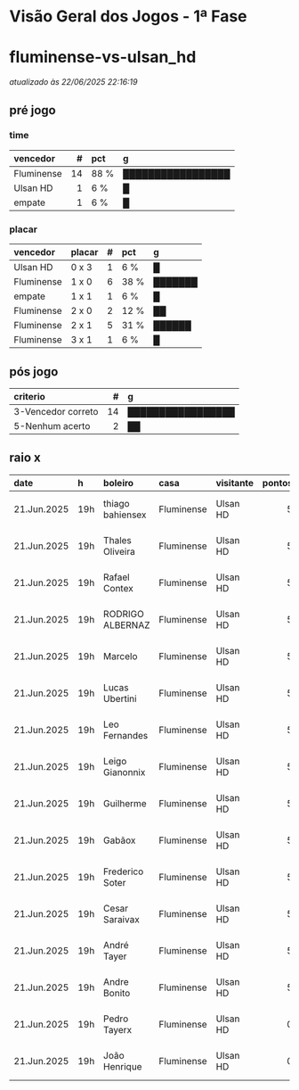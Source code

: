 # Visão Geral dos Jogos - 1ª Fase

# fluminense-vs-ulsan_hd

_atualizado às 22/06/2025 22:16:19_

## pré jogo

### time

| vencedor   |   # | pct   | g                 |
|:-----------|----:|:------|:------------------|
| Fluminense |  14 | 88 %  | █████████████████ |
| Ulsan HD   |   1 | 6 %   | █                 |
| empate     |   1 | 6 %   | █                 |

### placar

| vencedor   | placar   |   # | pct   | g       |
|:-----------|:---------|----:|:------|:--------|
| Ulsan HD   | 0 x 3    |   1 | 6 %   | █       |
| Fluminense | 1 x 0    |   6 | 38 %  | ███████ |
| empate     | 1 x 1    |   1 | 6 %   | █       |
| Fluminense | 2 x 0    |   2 | 12 %  | ██      |
| Fluminense | 2 x 1    |   5 | 31 %  | ██████  |
| Fluminense | 3 x 1    |   1 | 6 %   | █       |

## pós jogo

| criterio           |   # | g                 |
|:-------------------|----:|:------------------|
| 3-Vencedor correto |  14 | █████████████████ |
| 5-Nenhum acerto    |   2 | ██                |

## raio x

| date        | h   | boleiro          | casa       | visitante   |   pontos | criteiro           | bol_placar   | bol_time   | real_placar   | real_time   |
|:------------|:----|:-----------------|:-----------|:------------|---------:|:-------------------|:-------------|:-----------|:--------------|:------------|
| 21.Jun.2025 | 19h | thiago bahiensex | Fluminense | Ulsan HD    |        5 | 3-Vencedor correto | 1 x 0        | Fluminense | 4 x 2         | Fluminense  |
| 21.Jun.2025 | 19h | Thales Oliveira  | Fluminense | Ulsan HD    |        5 | 3-Vencedor correto | 2 x 1        | Fluminense | 4 x 2         | Fluminense  |
| 21.Jun.2025 | 19h | Rafael Contex    | Fluminense | Ulsan HD    |        5 | 3-Vencedor correto | 1 x 0        | Fluminense | 4 x 2         | Fluminense  |
| 21.Jun.2025 | 19h | RODRIGO ALBERNAZ | Fluminense | Ulsan HD    |        5 | 3-Vencedor correto | 2 x 1        | Fluminense | 4 x 2         | Fluminense  |
| 21.Jun.2025 | 19h | Marcelo          | Fluminense | Ulsan HD    |        5 | 3-Vencedor correto | 2 x 1        | Fluminense | 4 x 2         | Fluminense  |
| 21.Jun.2025 | 19h | Lucas Ubertini   | Fluminense | Ulsan HD    |        5 | 3-Vencedor correto | 3 x 1        | Fluminense | 4 x 2         | Fluminense  |
| 21.Jun.2025 | 19h | Leo Fernandes    | Fluminense | Ulsan HD    |        5 | 3-Vencedor correto | 2 x 1        | Fluminense | 4 x 2         | Fluminense  |
| 21.Jun.2025 | 19h | Leigo Gianonnix  | Fluminense | Ulsan HD    |        5 | 3-Vencedor correto | 1 x 0        | Fluminense | 4 x 2         | Fluminense  |
| 21.Jun.2025 | 19h | Guilherme        | Fluminense | Ulsan HD    |        5 | 3-Vencedor correto | 2 x 0        | Fluminense | 4 x 2         | Fluminense  |
| 21.Jun.2025 | 19h | Gabãox           | Fluminense | Ulsan HD    |        5 | 3-Vencedor correto | 2 x 1        | Fluminense | 4 x 2         | Fluminense  |
| 21.Jun.2025 | 19h | Frederico Soter  | Fluminense | Ulsan HD    |        5 | 3-Vencedor correto | 1 x 0        | Fluminense | 4 x 2         | Fluminense  |
| 21.Jun.2025 | 19h | Cesar Saraivax   | Fluminense | Ulsan HD    |        5 | 3-Vencedor correto | 2 x 0        | Fluminense | 4 x 2         | Fluminense  |
| 21.Jun.2025 | 19h | André Tayer      | Fluminense | Ulsan HD    |        5 | 3-Vencedor correto | 1 x 0        | Fluminense | 4 x 2         | Fluminense  |
| 21.Jun.2025 | 19h | Andre Bonito     | Fluminense | Ulsan HD    |        5 | 3-Vencedor correto | 1 x 0        | Fluminense | 4 x 2         | Fluminense  |
| 21.Jun.2025 | 19h | Pedro Tayerx     | Fluminense | Ulsan HD    |        0 | 5-Nenhum acerto    | 0 x 3        | Ulsan HD   | 4 x 2         | Fluminense  |
| 21.Jun.2025 | 19h | João Henrique    | Fluminense | Ulsan HD    |        0 | 5-Nenhum acerto    | 1 x 1        | empate     | 4 x 2         | Fluminense  |